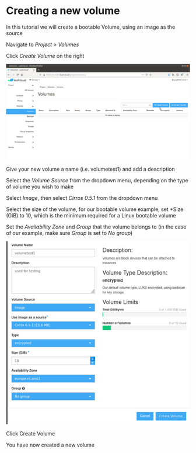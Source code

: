 # Creating a new volume

In this tutorial we will create a bootable Volume, using an image as the source

Navigate to *Project > Volumes*

Click *Create Volume* on the right

![volumes-1](../images/volumes-1.png)

Give your new volume a name (i.e. volumetest1) and add a description

Select the *Volume Source* from the dropdown menu, depending on the type of volume you wish to make

Select *Image*, then select *Cirros 0.5.1* from the dropdown menu

Select the size of the volume, for our bootable volume example, set *Size (GiB) to 10, which is the minimum required for a Linux bootable volume 

Set the *Availability Zone* and *Group* that the volume belongs to (in the case of our example, make sure *Group* is set to *No group*)

![volumes-2](../images/volumes-2.png)

Click Create Volume

You have now created a new volume
